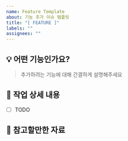 ```yaml
---
name: Feature Template
about: 기능 추가 이슈 템플릿
title: "[ FEATURE ]"
labels: ""
assignees: ""
---
```


## 💡 어떤 기능인가요?

> 추가하려는 기능에 대해 간결하게 설명해주세요

## 🎯 작업 상세 내용

- [ ] TODO

## 📃 참고할만한 자료

